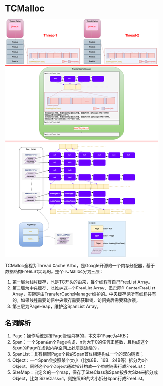 # TCMalloc

![架构图](image/tcmalloc.png)

TCMalloc全程为Thread Cache Alloc，是Google开源的一个内存分配器，基于数据结构FreeList实现的。整个TCMalloc分为三层：

1. 第一层为线程缓存，也是TC开头的由来，每个线程有自己FreeList Array。
2. 第二层为中央缓存，也维护这一个FreeList Array，但实际叫CenterFreeList Array，实际是由TransferCacheManager维护的。中央缓存是所有线程共有的，如果线程需要访问中央缓存需要获取锁，访问完后需要释放锁。
3. 第三层为PageHeap，维护这SpanList Array。

## 名词解析

1. Page：操作系统是按Page管理内存的，本文中1Page为4KB；
2. Span：一个Span由n个Page构成，n为大于0的任何正整数，且构成这个Span的Page在虚拟内存空间上必须是连续的；
3. SpanList：具有相同Page个数的Span首位相连构成一个的双向链表；
4. Object：一个Span会按照某个大小（比如8B、16B、24B等）拆分为x个Object，同时这个x个Object通过指针构成一个单向链表行成FreeList；
5. SizeMap：自定义的一个map，保存了SizeClass和Span按多大Size来拆分成Object，比如 SizeClass=1，则按照8B的大小拆分Span行成FreeList。
